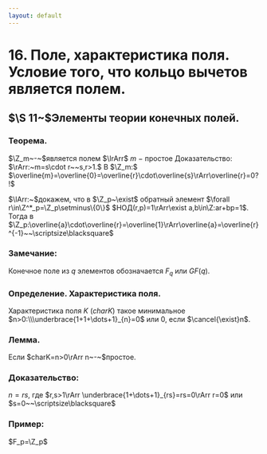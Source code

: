 ```yaml
---
layout: default
---
```

# 16. Поле, характеристика поля. Условие того, что кольцо вычетов является полем.

## $\S 11~$Элементы теории конечных полей.

### Теорема.
$\Z_m~-~$является полем $\lrArr$ $m~-~$простое
Доказательство:
$\rArr:~m=s\cdot r~~s,r>1.$ В $\Z_m:$ $\overline{m}=\overline{0}=\overline{r}\cdot\overline{s}\rArr\overline{r}=0?!$

$\lArr:~$докажем, что в $\Z_p~\exist$ обратный элемент $\forall r\in\Z^*_p=\Z_p\setminus\{0\}$
$НОД(r,p)=1\rArr\exist a,b\in\Z:ar+bp=1$.
Тогда в $\Z_p:\overline{a}\cdot\overline{r}=\overline{1}\rArr\overline{a}=\overline{r}^{-1}~~\scriptsize\blacksquare$

### Замечание:
Конечное поле из $q$ элементов обозначается $F_q$ или $GF(q)$.

### Определение. Характеристика поля.
Характеристика поля $K$ $(charK)$ такое минимальное $n>0:\\\underbrace{1+1+\dots+1}_{n}=0$ или $0$, если $\cancel{\exist}n$.

### Лемма.
Если $charK=n>0\rArr n~-~$простое.

### Доказательство:
$n=rs,$ где $r,s>1\rArr \underbrace{1+\dots+1}_{rs}=rs=0\rArr r=0$ или $s=0~~\scriptsize\blacksquare$

### Пример:
$F_p=\Z_p$